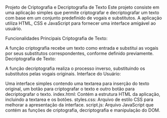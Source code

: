 Projeto de Criptografia e Decriptografia de Texto
Este projeto consiste em uma aplicação simples que permite criptografar e decriptografar um texto com base em um conjunto predefinido de vogais e substitutos. A aplicação utiliza HTML, CSS e JavaScript para fornecer uma interface amigável ao usuário.

Funcionalidades Principais
Criptografia de Texto:

A função criptografia recebe um texto como entrada e substitui as vogais por seus substitutos correspondentes, conforme definido previamente.
Decriptografia de Texto:

A função decriptografia realiza o processo inverso, substituindo os substitutos pelas vogais originais.
Interface do Usuário:

Uma interface simples contendo uma textarea para inserção do texto original, um botão para criptografar o texto e outro botão para decriptografar o texto.
index.html: Contém a estrutura HTML da aplicação, incluindo a textarea e os botões.
styles.css: Arquivo de estilo CSS para melhorar a apresentação da interface.
script.js: Arquivo JavaScript que contém as funções de criptografia, decriptografia e manipulação do DOM.


